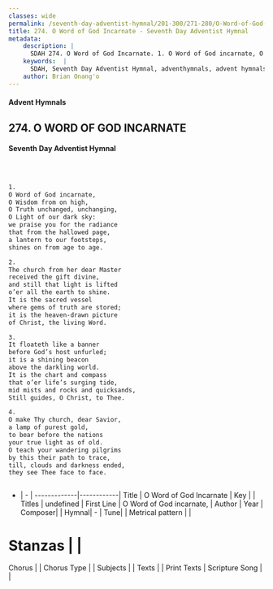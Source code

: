 ```yaml
---
classes: wide
permalink: /seventh-day-adventist-hymnal/201-300/271-280/O-Word-of-God-Incarnate/
title: 274. O Word of God Incarnate - Seventh Day Adventist Hymnal
metadata:
    description: |
      SDAH 274. O Word of God Incarnate. 1. O Word of God incarnate, O Wisdom from on high, O Truth unchanged, unchanging, O Light of our dark sky: we praise you for the radiance that from the hallowed page, a lantern to our footsteps, shines on from age to age.
    keywords:  |
      SDAH, Seventh Day Adventist Hymnal, adventhymnals, advent hymnals, O Word of God Incarnate, O Word of God incarnate, 
    author: Brian Onang'o
---
```


#### Advent Hymnals
## 274. O WORD OF GOD INCARNATE
#### Seventh Day Adventist Hymnal

```txt



1.
O Word of God incarnate,
O Wisdom from on high,
O Truth unchanged, unchanging,
O Light of our dark sky:
we praise you for the radiance
that from the hallowed page,
a lantern to our footsteps,
shines on from age to age.

2.
The church from her dear Master
received the gift divine,
and still that light is lifted
o’er all the earth to shine.
It is the sacred vessel
where gems of truth are stored;
it is the heaven-drawn picture
of Christ, the living Word.

3.
It floateth like a banner
before God’s host unfurled;
it is a shining beacon
above the darkling world.
It is the chart and compass
that o’er life’s surging tide,
mid mists and rocks and quicksands,
Still guides, O Christ, to Thee.

4.
O make Thy church, dear Savior,
a lamp of purest gold,
to bear before the nations
your true light as of old.
O teach your wandering pilgrims
by this their path to trace,
till, clouds and darkness ended,
they see Thee face to face.



```

- |   -  |
-------------|------------|
Title | O Word of God Incarnate |
Key |  |
Titles | undefined |
First Line | O Word of God incarnate, |
Author | 
Year | 
Composer|  |
Hymnal|  - |
Tune|  |
Metrical pattern | |
# Stanzas |  |
Chorus |  |
Chorus Type |  |
Subjects |  |
Texts |  |
Print Texts | 
Scripture Song |  |
  
